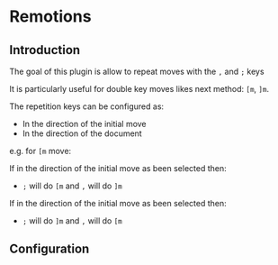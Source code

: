 # Remotions

## Introduction

The goal of this plugin is allow to repeat moves with the `,` and `;` keys

It is particularly useful for double key moves likes next method: `[m`, `]m`.

The repetition keys can be configured as:
- In the direction of the initial move
- In the direction of the document

e.g. for `[m` move:

If in the direction of the initial move as been selected then:
- `;` will do `[m` and `,` will do `]m`

If in the direction of the initial move as been selected then:
- `;` will do `]m` and `,` will do `[m`

## Configuration


